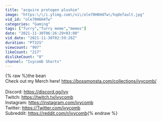 ```yaml
---
title: "acquire protogen plushie"
image: "https:\/\/i.ytimg.com\/vi\/ole70H6H4Tw\/hqdefault.jpg"
vid_id: "ole70H6H4Tw"
categories: "Gaming"
tags: ["furry","furry meme","memes"]
date: "2021-11-30T06:26:29+03:00"
vid_date: "2021-11-30T02:59:26Z"
duration: "PT32S"
viewcount: "997"
likeCount: "217"
dislikeCount: "0"
channel: "Ivycomb Shorts"
---
```

{% raw %}the bean<br />Check out my Merch here! <a rel="nofollow" target="blank" href="https://bossmonsta.com/collections/ivycomb/">https://bossmonsta.com/collections/ivycomb/</a><br /><br />Discord: <a rel="nofollow" target="blank" href="https://discord.gg/ivy">https://discord.gg/ivy</a><br />Twitch: <a rel="nofollow" target="blank" href="https://twitch.tv/ivycomb">https://twitch.tv/ivycomb</a><br />Instagram: <a rel="nofollow" target="blank" href="https://instagram.com/ivycomb">https://instagram.com/ivycomb</a><br />Twitter: <a rel="nofollow" target="blank" href="https://Twitter.com/ivycomb">https://Twitter.com/ivycomb</a><br />Subreddit: <a rel="nofollow" target="blank" href="https://reddit.com/r/ivycomb">https://reddit.com/r/ivycomb</a>{% endraw %}
